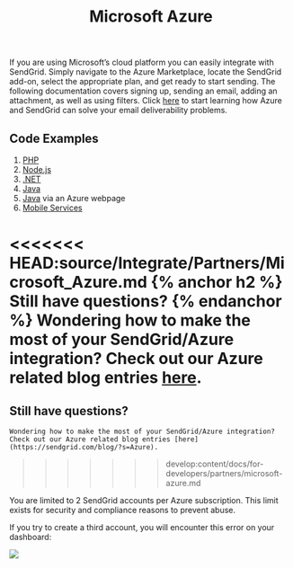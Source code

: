 ﻿---
layout: page
weight: 0
group: platform-partners
title: Microsoft Azure
navigation:
  show: true
---

If you are using Microsoft’s cloud platform you can easily integrate with SendGrid. Simply navigate to the Azure Marketplace, locate the SendGrid add-on, select the appropriate plan, and get ready to start sending. The following documentation covers signing up, sending an email, adding an attachment, as well as using filters. Click [here](http://azure.microsoft.com/en-us/documentation/articles/sendgrid-dotnet-how-to-send-email-with-marketing-campaigns/) to start learning how Azure and SendGrid can solve your email deliverability problems.

## 	Code Examples

1. [PHP](http://azure.microsoft.com/en-us/documentation/articles/store-sendgrid-php-how-to-send-email-with-marketing-campaigns/)
2. [Node.js](http://azure.microsoft.com/en-us/documentation/articles/store-sendgrid-nodejs-how-to-send-email-with-marketing-campaigns/)
3. [.NET](http://azure.microsoft.com/en-us/documentation/articles/sendgrid-dotnet-how-to-send-email-with-marketing-campaigns/)
4. [Java](http://azure.microsoft.com/en-us/documentation/articles/store-sendgrid-java-how-to-send-email-with-marketing-campaigns/)
5. [Java]({{root_url}}/for-developers/partners/azure/) via an Azure webpage
6. [Mobile Services](http://azure.microsoft.com/en-us/documentation/articles/store-sendgrid-mobile-services-send-email-scripts/)

<<<<<<< HEAD:source/Integrate/Partners/Microsoft_Azure.md
{% anchor h2 %}
Still have questions?
{% endanchor %}
Wondering how to make the most of your SendGrid/Azure integration? Check out our Azure related blog entries [here]({{site.blog_url}}/?s=Azure).
=======
## 	Still have questions?
 	Wondering how to make the most of your SendGrid/Azure integration? Check out our Azure related blog entries [here](https://sendgrid.com/blog/?s=Azure).
>>>>>>> develop:content/docs/for-developers/partners/microsoft-azure.md

You are limited to 2 SendGrid accounts per Azure subscription. This limit exists for security and compliance reasons to prevent abuse.

If you try to create a third account, you will encounter this error on your dashboard:

![]({{root_url}}/images/azure_account_error.png)
